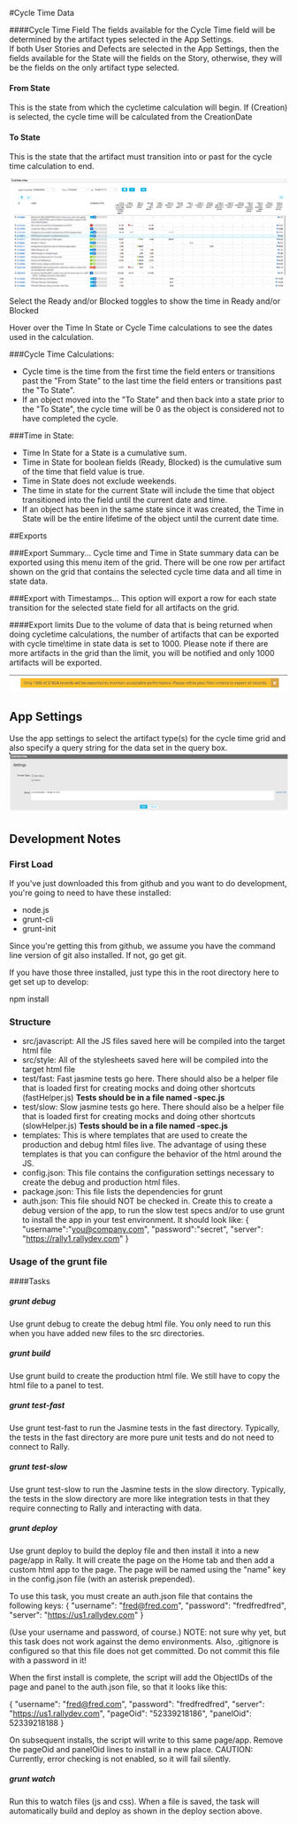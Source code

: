 #Cycle Time Data

####Cycle Time Field
The fields available for the Cycle Time field will be determined by the artifact types selected in the App Settings.  
If both User Stories and Defects are selected in the App Settings, then the fields available for the State will the fields on the Story, otherwise, they will be the fields on the only artifact type selected.

#### From State
This is the state from which the cycletime calculation will begin.  If (Creation) is selected, the cycle time will be calculated from the CreationDate

#### To State
This is the state that the artifact must transition into or past for the cycle time calculation to end.  
  
![ScreenShot](/images/cycle-time-app.png)
  
Select the Ready and/or Blocked toggles to show the time in Ready and/or Blocked

Hover over the Time In State or Cycle Time calculations to see the dates used in the calculation.

###Cycle Time Calculations:
*  Cycle time is the time from the first time the field enters or transitions past the "From State" to the last time the field enters or transitions past the "To State".  
*  If an object moved into the "To State" and then back into a state prior to the "To State", the cycle time will be 0 as the object is considered not to have completed the cycle.  

###Time in State: 
*  Time In State for a State is a cumulative sum.
*  Time in State for boolean fields (Ready, Blocked) is the cumulative sum of the time that field value is true.    
*  Time in State does not exclude weekends.  
*  The time in state for the current State will include the time that object transitioned into the field until the current date and time.
*  If an object has been in the same state since it was created, the Time in State will be the entire lifetime of the object until the current date time.    

##Exports

###Export Summary...
Cycle time and Time in State summary data can be exported using this menu item of the grid.  There will be one row per artifact shown on the grid that contains the selected cycle time data and all time in state data.  

###Export with Timestamps...
This option will export a row for each state transition for the selected state field for all artifacts on the grid. 
 
####Export limits
 Due to the volume of data that is being returned when doing cycletime calculations, the number of artifacts that can be exported with cycle time\time in state data is set to 1000.  Please note if there 
 are more artifacts in the grid than the limit, you will be notified and only 1000 artifacts will be exported.  
 
![ScreenShot](/images/export-warning.png) 
 
## App Settings
 Use the app settings to select the artifact type(s) for the cycle time grid and also specify a query string for the data set in the query box.  
 ![ScreenShot](/images/cycle-time-app-setting.png)





## Development Notes

### First Load

If you've just downloaded this from github and you want to do development, 
you're going to need to have these installed:

 * node.js
 * grunt-cli
 * grunt-init
 
Since you're getting this from github, we assume you have the command line
version of git also installed.  If not, go get git.

If you have those three installed, just type this in the root directory here
to get set up to develop:

  npm install

### Structure

  * src/javascript:  All the JS files saved here will be compiled into the 
  target html file
  * src/style: All of the stylesheets saved here will be compiled into the 
  target html file
  * test/fast: Fast jasmine tests go here.  There should also be a helper 
  file that is loaded first for creating mocks and doing other shortcuts
  (fastHelper.js) **Tests should be in a file named <something>-spec.js**
  * test/slow: Slow jasmine tests go here.  There should also be a helper
  file that is loaded first for creating mocks and doing other shortcuts 
  (slowHelper.js) **Tests should be in a file named <something>-spec.js**
  * templates: This is where templates that are used to create the production
  and debug html files live.  The advantage of using these templates is that
  you can configure the behavior of the html around the JS.
  * config.json: This file contains the configuration settings necessary to
  create the debug and production html files.  
  * package.json: This file lists the dependencies for grunt
  * auth.json: This file should NOT be checked in.  Create this to create a
  debug version of the app, to run the slow test specs and/or to use grunt to
  install the app in your test environment.  It should look like:
    {
        "username":"you@company.com",
        "password":"secret",
        "server": "https://rally1.rallydev.com"
    }
  
### Usage of the grunt file
####Tasks
    
##### grunt debug

Use grunt debug to create the debug html file.  You only need to run this when you have added new files to
the src directories.

##### grunt build

Use grunt build to create the production html file.  We still have to copy the html file to a panel to test.

##### grunt test-fast

Use grunt test-fast to run the Jasmine tests in the fast directory.  Typically, the tests in the fast 
directory are more pure unit tests and do not need to connect to Rally.

##### grunt test-slow

Use grunt test-slow to run the Jasmine tests in the slow directory.  Typically, the tests in the slow
directory are more like integration tests in that they require connecting to Rally and interacting with
data.

##### grunt deploy

Use grunt deploy to build the deploy file and then install it into a new page/app in Rally.  It will create the page on the Home tab and then add a custom html app to the page.  The page will be named using the "name" key in the config.json file (with an asterisk prepended).

To use this task, you must create an auth.json file that contains the following keys:
{
    "username": "fred@fred.com",
    "password": "fredfredfred",
    "server": "https://us1.rallydev.com"
}

(Use your username and password, of course.)  NOTE: not sure why yet, but this task does not work against the demo environments.  Also, .gitignore is configured so that this file does not get committed.  Do not commit this file with a password in it!

When the first install is complete, the script will add the ObjectIDs of the page and panel to the auth.json file, so that it looks like this:

{
    "username": "fred@fred.com",
    "password": "fredfredfred",
    "server": "https://us1.rallydev.com",
    "pageOid": "52339218186",
    "panelOid": 52339218188
}

On subsequent installs, the script will write to this same page/app. Remove the
pageOid and panelOid lines to install in a new place.  CAUTION:  Currently, error checking is not enabled, so it will fail silently.

##### grunt watch

Run this to watch files (js and css).  When a file is saved, the task will automatically build and deploy as shown in the deploy section above.

